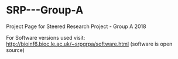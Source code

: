 # SRP---Group-A
Project Page for Steered Research Project - Group A 2018

For Software versions used visit:
http://bioinf6.bioc.le.ac.uk/~srpgrpa/software.html
(software is open source)
